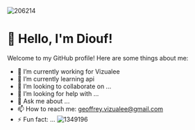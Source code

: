 ![206214](https://github.com/DioufFLR/DioufFLR/assets/99737030/438d89ba-12b8-423e-9bbb-dab5170b6761)
# 👋 Hello, I'm Diouf!

Welcome to my GitHub profile! Here are some things about me:

- 🔭 I’m currently working for Vizualee
- 🌱 I’m currently learning api
- 👯 I’m looking to collaborate on ...
- 🤔 I’m looking for help with ...
- 💬 Ask me about ...
- 📫 How to reach me: geoffrey.vizualee@gmail.com  
- ⚡ Fun fact: ...
![1349196](https://github.com/DioufFLR/DioufFLR/assets/99737030/a00d3a34-5386-4ccc-8bea-22c52c103af7)
